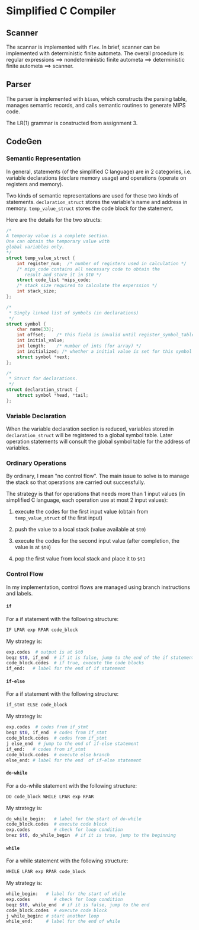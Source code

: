 # Simplified C Compiler

## Scanner

The scannar is implemented with `flex`. In brief, scanner can be implemented with deterministic finite autometa. The overall procedure is: regular expressions ==> nondeterministic finite autometa ==> deterministic finite autometa ==> scanner.

## Parser

The parser is implemented with `bison`, which constructs the parsing table, manages semantic records, and calls semantic routines to generate MIPS code.

The LR(1) grammar is constructed from assignment 3.

## CodeGen

### Semantic Representation

In general, statements (of the simplified C language) are in 2 categories, i.e. variable declarations (declare memory usage) and operations (operate on registers and memory).

Two kinds of semantic representations are used for these two kinds of statements. `declaration_struct` stores the variable's name and address in memory. `temp_value_struct` stores the code block for the statement.

Here are the details for the two structs:

```c
/*
A temporay value is a complete section.
One can obtain the temporary value with
global variables only.
*/
struct temp_value_struct {
    int register_num;  /* number of registers used in calculation */
    /* mips_code contains all necessary code to obtain the
       result and store it in $t0 */
    struct code_list *mips_code;
    /* stack size required to calculate the experssion */
    int stack_size;
};

/*
 * Singly linked list of symbols (in declarations)
 */
struct symbol {
    char name[33];
    int offset;    /* this field is invalid until register_symbol_table is performed */
    int initial_value;
    int length;    /* number of ints (for array) */
    int initialized; /* whether a initial value is set for this symbol */
    struct symbol *next;
};

/*
 * Struct for declarations.
 */
struct declaration_struct {
    struct symbol *head, *tail;
};
```

### Variable Declaration

When the variable declaration section is reduced, variables stored in `declaration_struct` will be registered to a global symbol table. Later operation statements will consult the global symbol table for the address of variables.

### Ordinary Operations

By ordinary, I mean "no control flow". The main issue to solve is to manage the stack so that operations are carried out successfully.

The strategy is that for operations that needs more than 1 input values (in simplified C language, each operation use at most 2 input values):

1. execute the codes for the first input value (obtain from `temp_value_struct` of the first input)

2. push the value to a local stack (value available at `$t0`)

3. execute the codes for the second input value (after completion, the value is at `$t0`)

4. pop the first value from local stack and place it to `$t1`

### Control Flow

In my implementation, control flows are managed using branch instructions and labels.

#### `if`

For a if statement with the following structure:

```yacc
IF LPAR exp RPAR code_block
```

My strategy is:

```bash
exp.codes  # output is at $t0
beqz $t0, if_end  # if it is false, jump to the end of the if statement
code_block.codes  # if true, execute the code blocks
if_end:   # label for the end of if statement
```

#### `if-else`

For a if statement with the following structure:

```yacc
if_stmt ELSE code_block
```

My strategy is:

```bash
exp.codes  # codes from if_stmt
beqz $t0, if_end  # codes from if_stmt
code_block.codes  # codes from if_stmt
j else_end  # jump to the end of if-else statement
if_end:   # codes from if_stmt
code_block.codes  # execute else branch
else_end: # label for the end  of if-else statement
```

#### `do-while`

For a do-while statement with the following structure:

```yacc
DO code_block WHILE LPAR exp RPAR
```

My strategy is:

```bash
do_while_begin:   # label for the start of do-while
code_block.codes  # execute code block
exp.codes         # check for loop condition
bnez $t0, do_while_begin  # if it is true, jump to the beginning
```

#### `while`

For a while statement with the following structure:

```yacc
WHILE LPAR exp RPAR code_block
```

My strategy is:

```bash
while_begin:   # label for the start of while
exp.codes         # check for loop condition
beqz $t0, while_end  # if it is false, jump to the end
code_block.codes  # execute code block
j while_begin: # start another loop
while_end:     # label for the end of while
```
